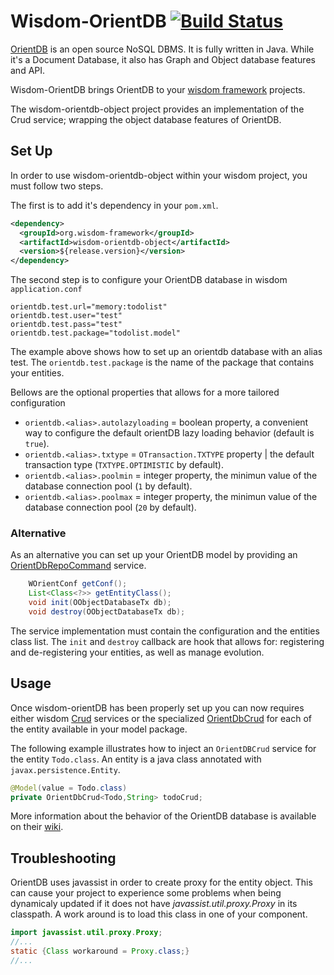 Wisdom-OrientDB [![Build Status](https://travis-ci.org/wisdom-framework/wisdom-orientdb.svg?branch=master)](https://travis-ci.org/wisdom-framework/wisdom-orientdb)
===============

[OrientDB](https://github.com/orientechnologies/orientdb) is an open source NoSQL DBMS. It is fully written in Java. While it's a Document Database, it also has Graph and Object database features and API.

Wisdom-OrientDB brings OrientDB to your [wisdom framework](http://wisdom-framework.org) projects.

The wisdom-orientdb-object project provides an implementation of the Crud service; wrapping the object database features of OrientDB.

## Set Up

In order to use wisdom-orientdb-object within your wisdom project, you must follow two steps.

The first is to add it's dependency in your `pom.xml`.

```xml
<dependency>
  <groupId>org.wisdom-framework</groupId>
  <artifactId>wisdom-orientdb-object</artifactId>
  <version>${release.version}</version>
</dependency>
```

The second step is to configure your OrientDB database in wisdom `application.conf`

```
orientdb.test.url="memory:todolist"
orientdb.test.user="test"
orientdb.test.pass="test"
orientdb.test.package="todolist.model"
```

The example above shows how to set up an orientdb database with an alias test. The `orientdb.test.package` is the name of the package that contains your entities.

Bellows are the optional properties that allows for a more tailored configuration

- `orientdb.<alias>.autolazyloading` = boolean property, a convenient way to configure the default orientDB lazy loading behavior (default is `true`).
- `orientdb.<alias>.txtype` = `OTransaction.TXTYPE` property | the default transaction type (`TXTYPE.OPTIMISTIC` by default). 
- `orientdb.<alias>.poolmin` = integer property, the minimun value of the database connection pool (`1` by default).
- `orientdb.<alias>.poolmax` = integer property, the minimun value of the database connection pool (`20` by default).

### Alternative 

As an alternative you can set up your OrientDB model by providing an [OrientDbRepoCommand](https://github.com/wisdom-framework/wisdom-orientdb/blob/master/wisdom-orientdb-object/src/main/java/org/wisdom/orientdb/object/OrientDbRepoCommand.java) service.  

```Java
    WOrientConf getConf();
    List<Class<?>> getEntityClass();
    void init(OObjectDatabaseTx db);
    void destroy(OObjectDatabaseTx db);
```

The service implementation must contain the configuration and the entities class list. The `init` and `destroy`
 callback are hook that allows for: registering and de-registering your entities, as well as manage evolution. 

## Usage

Once wisdom-orientDB has been properly set up you can now requires either wisdom [Crud](http://wisdom-framework.org/documentation/apidocs/0.6.4/org/wisdom/api/model/Crud.html) services or the specialized [OrientDbCrud](https://github.com/wisdom-framework/wisdom-orientdb/blob/master/wisdom-orientdb-object/src/main/java/org/wisdom/orientdb/object/OrientDbCrud.java) for each of the entity available in your model package.

The following example illustrates how to inject an `OrientDBCrud` service for the entity `Todo.class`. An entity is a java class annotated with `javax.persistence.Entity`.

```java
@Model(value = Todo.class)
private OrientDbCrud<Todo,String> todoCrud;
```

More information about the behavior of the OrientDB database is available on their [wiki](https://github.com/orientechnologies/orientdb/wiki/Object-Database).

## Troubleshooting

OrientDB uses javassist in order to create proxy for the entity object. This can cause your project to experience some problems when being dynamicaly updated if it does not have _javassist.util.proxy.Proxy_ in its classpath. A work around is to load this class in one of your component.

```java
import javassist.util.proxy.Proxy;
//...
static {Class workaround = Proxy.class;}
//...
```
